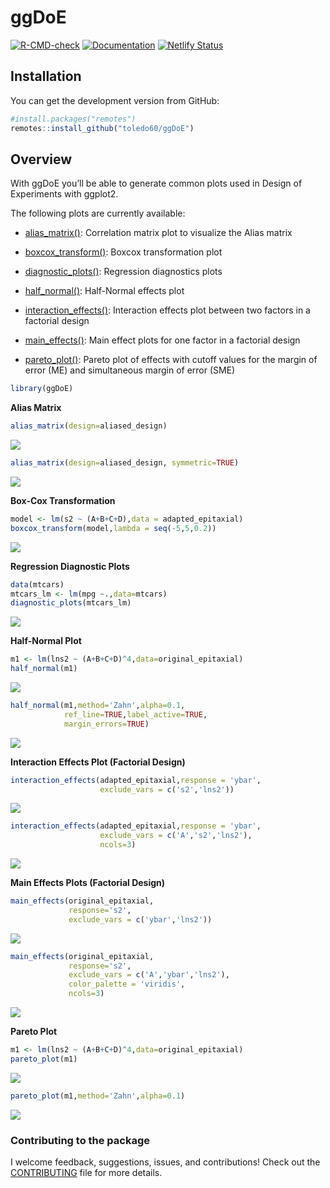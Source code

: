 
# ggDoE

[![R-CMD-check](https://github.com/toledo60/ggDoE/workflows/R-CMD-check/badge.svg)](https://github.com/toledo60/ggDoE/actions)
[![Documentation](https://img.shields.io/badge/Documentation-ggDoE-blue)](https://ggdoe.netlify.app/)
[![Netlify
Status](https://api.netlify.com/api/v1/badges/20d30180-f503-4b63-ba9c-c95bfca3826e/deploy-status)](https://app.netlify.com/sites/ggdoe/deploys)

## Installation

You can get the development version from GitHub:

``` r
#install.packages("remotes") 
remotes::install_github("toledo60/ggDoE")
```

## Overview

With ggDoE you’ll be able to generate common plots used in Design of
Experiments with ggplot2.

The following plots are currently available:

-   [alias_matrix()](https://ggdoe.netlify.app/reference/alias_matrix.html):
    Correlation matrix plot to visualize the Alias matrix

-   [boxcox_transform()](https://ggdoe.netlify.app/reference/boxcox_transform.html):
    Boxcox transformation plot

-   [diagnostic_plots()](https://ggdoe.netlify.app/reference/diagnostic_plots.html):
    Regression diagnostics plots

-   [half_normal()](https://ggdoe.netlify.app/reference/half_normal.html):
    Half-Normal effects plot

-   [interaction_effects()](https://ggdoe.netlify.app/reference/interaction_effects.html):
    Interaction effects plot between two factors in a factorial design

-   [main_effects()](https://ggdoe.netlify.app/reference/main_effects.html):
    Main effect plots for one factor in a factorial design

-   [pareto_plot()](https://ggdoe.netlify.app/reference/pareto_plot.html):
    Pareto plot of effects with cutoff values for the margin of error
    (ME) and simultaneous margin of error (SME)

``` r
library(ggDoE)
```

**Alias Matrix**

``` r
alias_matrix(design=aliased_design)
```

![](README_files/figure-gfm/unnamed-chunk-3-1.png)<!-- -->

``` r
alias_matrix(design=aliased_design, symmetric=TRUE)
```

![](README_files/figure-gfm/unnamed-chunk-4-1.png)<!-- -->

**Box-Cox Transformation**

``` r
model <- lm(s2 ~ (A+B+C+D),data = adapted_epitaxial)
boxcox_transform(model,lambda = seq(-5,5,0.2))
```

![](README_files/figure-gfm/unnamed-chunk-5-1.png)<!-- -->

**Regression Diagnostic Plots**

``` r
data(mtcars)
mtcars_lm <- lm(mpg ~.,data=mtcars)
diagnostic_plots(mtcars_lm)
```

![](README_files/figure-gfm/unnamed-chunk-6-1.png)<!-- -->

**Half-Normal Plot**

``` r
m1 <- lm(lns2 ~ (A+B+C+D)^4,data=original_epitaxial)
half_normal(m1)
```

![](README_files/figure-gfm/unnamed-chunk-7-1.png)<!-- -->

``` r
half_normal(m1,method='Zahn',alpha=0.1,
            ref_line=TRUE,label_active=TRUE,
            margin_errors=TRUE)
```

![](README_files/figure-gfm/unnamed-chunk-8-1.png)<!-- -->

**Interaction Effects Plot (Factorial Design)**

``` r
interaction_effects(adapted_epitaxial,response = 'ybar',
                    exclude_vars = c('s2','lns2'))
```

![](README_files/figure-gfm/unnamed-chunk-9-1.png)<!-- -->

``` r
interaction_effects(adapted_epitaxial,response = 'ybar',
                    exclude_vars = c('A','s2','lns2'),
                    ncols=3)
```

![](README_files/figure-gfm/unnamed-chunk-10-1.png)<!-- -->

**Main Effects Plots (Factorial Design)**

``` r
main_effects(original_epitaxial,
             response='s2',
             exclude_vars = c('ybar','lns2'))
```

![](README_files/figure-gfm/unnamed-chunk-11-1.png)<!-- -->

``` r
main_effects(original_epitaxial,
             response='s2',
             exclude_vars = c('A','ybar','lns2'),
             color_palette = 'viridis',
             ncols=3)
```

![](README_files/figure-gfm/unnamed-chunk-12-1.png)<!-- -->

**Pareto Plot**

``` r
m1 <- lm(lns2 ~ (A+B+C+D)^4,data=original_epitaxial)
pareto_plot(m1)
```

![](README_files/figure-gfm/unnamed-chunk-13-1.png)<!-- -->

``` r
pareto_plot(m1,method='Zahn',alpha=0.1)
```

![](README_files/figure-gfm/unnamed-chunk-14-1.png)<!-- -->

### Contributing to the package

I welcome feedback, suggestions, issues, and contributions! Check out
the
[CONTRIBUTING](https://github.com/toledo60/ggDoE/blob/main/.github/CONTRIBUTING.md)
file for more details.

